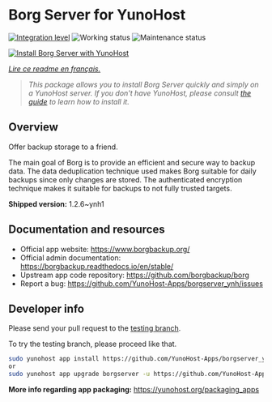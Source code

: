 <!--
N.B.: This README was automatically generated by https://github.com/YunoHost/apps/tree/master/tools/README-generator
It shall NOT be edited by hand.
-->

# Borg Server for YunoHost

[![Integration level](https://dash.yunohost.org/integration/borgserver.svg)](https://dash.yunohost.org/appci/app/borgserver) ![Working status](https://ci-apps.yunohost.org/ci/badges/borgserver.status.svg) ![Maintenance status](https://ci-apps.yunohost.org/ci/badges/borgserver.maintain.svg)

[![Install Borg Server with YunoHost](https://install-app.yunohost.org/install-with-yunohost.svg)](https://install-app.yunohost.org/?app=borgserver)

*[Lire ce readme en français.](./README_fr.md)*

> *This package allows you to install Borg Server quickly and simply on a YunoHost server.
If you don't have YunoHost, please consult [the guide](https://yunohost.org/#/install) to learn how to install it.*

## Overview

Offer backup storage to a friend.

The main goal of Borg is to provide an efficient and secure way to backup data. The data deduplication technique used makes Borg suitable for daily backups since only changes are stored. The authenticated encryption technique makes it suitable for backups to not fully trusted targets.


**Shipped version:** 1.2.6~ynh1
## Documentation and resources

* Official app website: <https://www.borgbackup.org/>
* Official admin documentation: <https://borgbackup.readthedocs.io/en/stable/>
* Upstream app code repository: <https://github.com/borgbackup/borg>
* Report a bug: <https://github.com/YunoHost-Apps/borgserver_ynh/issues>

## Developer info

Please send your pull request to the [testing branch](https://github.com/YunoHost-Apps/borgserver_ynh/tree/testing).

To try the testing branch, please proceed like that.

``` bash
sudo yunohost app install https://github.com/YunoHost-Apps/borgserver_ynh/tree/testing --debug
or
sudo yunohost app upgrade borgserver -u https://github.com/YunoHost-Apps/borgserver_ynh/tree/testing --debug
```

**More info regarding app packaging:** <https://yunohost.org/packaging_apps>
